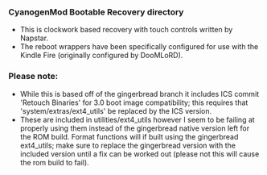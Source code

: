 ### CyanogenMod Bootable Recovery directory
* This is clockwork based recovery with touch controls written by Napstar.
* The reboot wrappers have been specifically configured for use with the Kindle Fire (originally configured by DooMLoRD).

### Please note:
* While this is based off of the gingerbread branch it includes ICS commit 'Retouch Binaries' for 3.0 boot image compatibility; this requires that 'system/extras/ext4_utils' be replaced by the ICS version.
* These are included in utilities/ext4_utils however I seem to be failing at properly using them instead of the gingerbread native version left for the ROM build. Format functions will if built using the gingerbread ext4_utils; make sure to replace the gingerbread version with the included version until a fix can be worked out (please not this will cause the rom build to fail).
